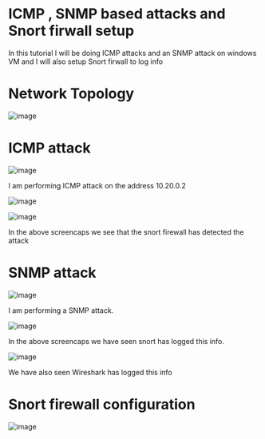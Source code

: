 # ICMP , SNMP based attacks and Snort firwall setup

In this tutorial I will be doing ICMP attacks and an SNMP attack on windows VM and I will also setup Snort firwall to log info 

# Network Topology

![image](https://github.com/SgtClutch/Cybersecurity/assets/59116892/8cdf03a1-9dce-45f5-93bc-2d053ed9a1f9)




# ICMP attack 
![image](https://github.com/SgtClutch/Cybersecurity/assets/59116892/028cb014-4470-486a-8d59-f45c43383f38)

I am performing ICMP attack on the address 10.20.0.2 

![image](https://github.com/SgtClutch/Cybersecurity/assets/59116892/2315f696-0d88-4a24-bbe3-0f620eacfad4)

![image](https://github.com/SgtClutch/Cybersecurity/assets/59116892/57765a27-2653-429f-abc9-28d26fb7ada2)

In the above screencaps we see that the snort firewall has detected the attack 

# SNMP attack 

![image](https://github.com/SgtClutch/Cybersecurity/assets/59116892/505ee90b-336c-48ef-a132-c5e8943eafcd)

I am performing a SNMP attack. 

![image](https://github.com/SgtClutch/Cybersecurity/assets/59116892/76332cb1-6756-41bd-98c7-dc220eed0ee8)

In the above screencaps we have seen snort has logged this info. 

![image](https://github.com/SgtClutch/Cybersecurity/assets/59116892/9e929633-758a-4d20-9ff4-0314ccd18f81)

We have also seen Wireshark has logged this info 

# Snort firewall configuration

![image](https://github.com/SgtClutch/Cybersecurity/assets/59116892/a4b0d28a-9bd6-4b05-8a9a-aec553b80254)










